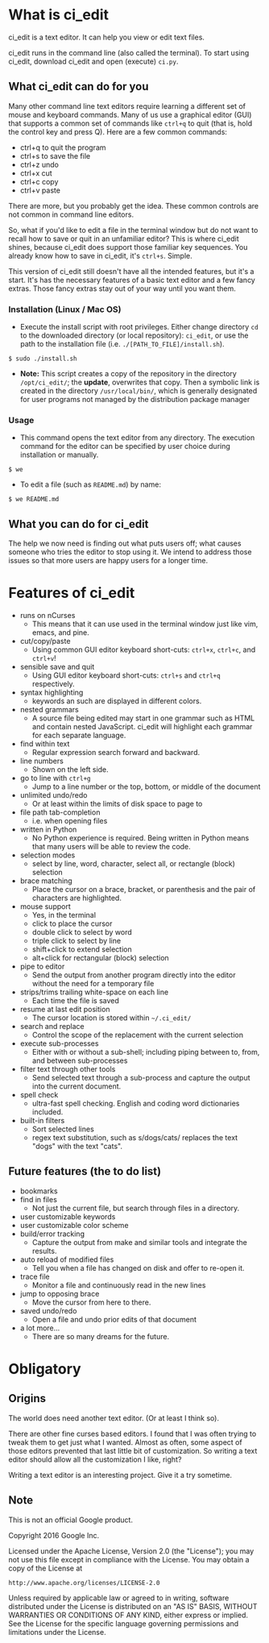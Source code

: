 # What is ci_edit

ci_edit is a text editor. It can help you view or edit text files.

ci_edit runs in the command line (also called the terminal). To start using
ci_edit, download ci_edit and open (execute) `ci.py`.


## What ci_edit can do for you

Many other command line text editors require learning a different set of mouse
and keyboard commands. Many of us use a graphical editor (GUI) that supports
a common set of commands like `ctrl+q` to quit (that is, hold the control key and
press Q). Here are a few common commands:

  - ctrl+q    to quit the program
  - ctrl+s    to save the file
  - ctrl+z    undo
  - ctrl+x    cut
  - ctrl+c    copy
  - ctrl+v    paste

There are more, but you probably get the idea. These common controls are not
common in command line editors.

So, what if you'd like to edit a file in the terminal window but do not want to
recall how to save or quit in an unfamiliar editor? This is where ci_edit
shines, because ci_edit does support those familiar key sequences. You already
know how to save in ci_edit, it's `ctrl+s`. Simple.

This version of ci_edit still doesn't have all the intended features, but it's
a start. It's has the necessary features of a basic text editor and a few fancy
extras. Those fancy extras stay out of your way until you want them.


### Installation (Linux / Mac OS)

* Execute the install script with root privileges.  Either change directory
  `cd` to the downloaded directory (or local repository): `ci_edit`, or use
  the path to the installation file (i.e. `./[PATH_TO_FILE]/install.sh`).

```
$ sudo ./install.sh
```

* **Note:** This script creates a copy of the repository in the directory
  `/opt/ci_edit/`; the **update**, overwrites that copy.  Then a symbolic
  link is created in the directory `/usr/local/bin/`, which is generally
  designated for user programs not managed by the distribution package manager

### Usage

* This command opens the text editor from any directory.  The execution command
  for the editor can be specified by user choice during installation or
  manually.

```
$ we
```

* To edit a file (such as `README.md`) by name:

```
$ we README.md
```

## What you can do for ci_edit


The help we now need is finding out what puts users off; what causes someone who
tries the editor to stop using it. We intend to address those issues so that
more users are happy users for a longer time.


# Features of ci_edit

- runs on nCurses
  - This means that it can use used in the terminal window just like vim,
    emacs, and pine.
- cut/copy/paste
  - Using common GUI editor keyboard short-cuts: `ctrl+x`, `ctrl+c`, and `ctrl+v`!
- sensible save and quit
  - Using GUI editor keyboard short-cuts: `ctrl+s` and `ctrl+q` respectively.
- syntax highlighting
  - keywords an such are displayed in different colors.
- nested grammars
  - A source file being edited may start in one grammar such as HTML and
    contain nested JavaScript. ci_edit will highlight each grammar for each
    separate language.
- find within text
  - Regular expression search forward and backward.
- line numbers
  - Shown on the left side.
- go to line with `ctrl+g`
  - Jump to a line number or the top, bottom, or middle of the document
- unlimited undo/redo
  - Or at least within the limits of disk space to page to
- file path tab-completion
  - i.e. when opening files
- written in Python
  - No Python experience is required. Being written in Python means that many
    users will be able to review the code.
- selection modes
  - select by line, word, character, select all, or rectangle (block) selection
- brace matching
  - Place the cursor on a brace, bracket, or parenthesis and the pair of
    characters are highlighted.
- mouse support
  - Yes, in the terminal
  - click to place the cursor
  - double click to select by word
  - triple click to select by line
  - shift+click to extend selection
  - alt+click for rectangular (block) selection
- pipe to editor
  - Send the output from another program directly into the editor without the
    need for a temporary file
- strips/trims trailing white-space on each line
  - Each time the file is saved
- resume at last edit position
  - The cursor location is stored within `~/.ci_edit/`
- search and replace
  - Control the scope of the replacement with the current selection
- execute sub-processes
  - Either with or without a sub-shell; including piping between to, from, and
    between sub-processes
- filter text through other tools
  - Send selected text through a sub-process and capture the output into the
    current document.
- spell check
  - ultra-fast spell checking. English and coding word dictionaries included.
- built-in filters
  - Sort selected lines
  - regex text substitution, such as s/dogs/cats/ replaces the text "dogs" with
    the text "cats".

## Future features (the to do list)

- bookmarks
- find in files
  - Not just the current file, but search through files in a directory.
- user customizable keywords
- user customizable color scheme
- build/error tracking
  - Capture the output from make and similar tools and integrate the results.
- auto reload of modified files
  - Tell you when a file has changed on disk and offer to re-open it.
- trace file
  - Monitor a file and continuously read in the new lines
- jump to opposing brace
  - Move the cursor from here to there.
- saved undo/redo
  - Open a file and undo prior edits of that document
- a lot more...
  - There are so many dreams for the future.


# Obligatory


## Origins

The world does need another text editor. (Or at least I think so).

There are other fine curses based editors. I found that I was often trying to
tweak them to get just what I wanted. Almost as often, some aspect of those
editors prevented that last little bit of customization. So writing a text
editor should allow all the customization I like, right?

Writing a text editor is an interesting project. Give it a try sometime.


## Note

This is not an official Google product.



Copyright 2016 Google Inc.

Licensed under the Apache License, Version 2.0 (the "License");
you may not use this file except in compliance with the License.
You may obtain a copy of the License at

    http://www.apache.org/licenses/LICENSE-2.0

Unless required by applicable law or agreed to in writing, software
distributed under the License is distributed on an "AS IS" BASIS,
WITHOUT WARRANTIES OR CONDITIONS OF ANY KIND, either express or implied.
See the License for the specific language governing permissions and
limitations under the License.

